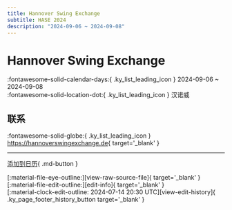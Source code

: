 ```yaml
---
title: Hannover Swing Exchange
subtitle: HASE 2024
description: "2024-09-06 ~ 2024-09-08"
---
```


# Hannover Swing Exchange 

:fontawesome-solid-calendar-days:{ .ky_list_leading_icon } 2024-09-06 ~ 2024-09-08  
:fontawesome-solid-location-dot:{ .ky_list_leading_icon } 汉诺威  

## 联系

:fontawesome-solid-globe:{ .ky_list_leading_icon } <https://hannoverswingexchange.de>{ target='_blank' }  

---

[添加到日历](https://swing.news/ics/zh-Hans/2024/de/hannover-swing-exchange-2024.ics){ .md-button }

<div class="ky_page_footer" markdown>
<div class="ky_page_footer_trailing" markdown="span">
[:material-file-eye-outline:][view-raw-source-file]{ target='_blank' }
[:material-file-edit-outline:][edit-info]{ target='_blank' }
</div>
<div class="ky_page_footer_leading" markdown="span">
[:material-clock-edit-outline: 2024-07-14 20:30 UTC][view-edit-history]{ .ky_page_footer_history_button target='_blank' }
</div>
</div>

[view-raw-source-file]: https://github.com/swingdance/events/blob/main/2024/de/hannover-swing-exchange-2024.json "查看原始源文件"
[edit-info]: https://github.com/swingdance/events/issues/new?assignees=&labels=update+event&projects=&template=03-update_entity.yml&title=%5B2024%2Fde%5D%20Hannover%20Swing%20Exchange&region=de&year=2024&id=hannover-swing-exchange-2024&name=Hannover%20Swing%20Exchange&org_id= "编辑信息"

[view-edit-history]: https://github.com/swingdance/events/commits/main/2024/de/hannover-swing-exchange-2024.json "查看编辑历史"
